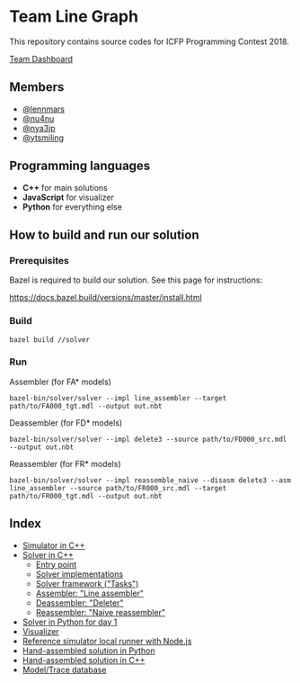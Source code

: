 Team Line Graph
===============

This repository contains source codes for ICFP Programming Contest 2018.

[Team Dashboard](http://gs.nya3.jp/icfpc2018/dashboard.html)


Members
-------

- [@lennmars](https://github.com/lennmars)
- [@nu4nu](https://github.com/nu4nu)
- [@nya3jp](https://github.com/nya3jp)
- [@ytsmiling](https://github.com/ytsmiling)


Programming languages
---------------------

- **C++** for main solutions
- **JavaScript** for visualizer
- **Python** for everything else


How to build and run our solution
---------------------------------

### Prerequisites

Bazel is required to build our solution. See this page for instructions:

https://docs.bazel.build/versions/master/install.html

### Build

```
bazel build //solver
```

### Run

Assembler (for FA* models)

```
bazel-bin/solver/solver --impl line_assembler --target path/to/FA000_tgt.mdl --output out.nbt
```

Deassembler (for FD* models)
```
bazel-bin/solver/solver --impl delete3 --source path/to/FD000_src.mdl --output out.nbt
```

Reassembler (for FR* models)
```
bazel-bin/solver/solver --impl reassemble_naive --disasm delete3 --asm line_assembler --source path/to/FR000_src.mdl --target path/to/FR000_tgt.mdl --output out.nbt
```

Index
-----

- [Simulator in C++](cxx_simulator/sim.cc)
- [Solver in C++](solver)
    - [Entry point](solver/solver.cc)
    - [Solver implementations](solver/impls)
    - [Solver framework ("Tasks")](solver/support/task.h)
    - [Assembler: "Line assembler"](solver/tasks/line_assembler.cc)
    - [Deassembler: "Deleter"](solver/impls/deleter3.cc)
    - [Reassembler: "Naive reassembler"](solver/impls/reassemble_naive.cc)
- [Solver in Python for day 1](solution)
- [Visualizer](visualizer)
- [Reference simulator local runner with Node.js](reference_simulator/main.js)
- [Hand-assembled solution in Python](handasm)
- [Hand-assembled solution in C++](solver/manuals)
- [Model/Trace database](data)
